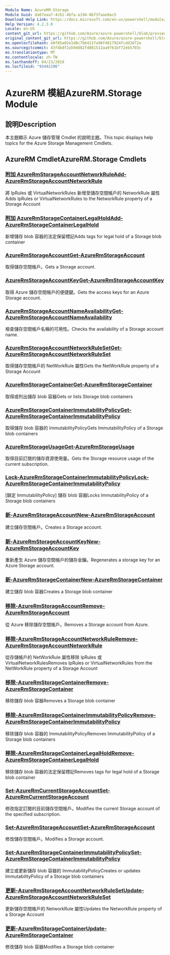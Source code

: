 ```yaml
---
Module Name: AzureRM.Storage
Module Guid: da67eaa7-4cb1-4bfa-a194-8bf3faae8ac5
Download Help Link: https://docs.microsoft.com/en-us/powershell/module/azurerm.storage
Help Version: 4.2.3.0
Locale: en-US
content_git_url: https://github.com/Azure/azure-powershell/blob/preview/src/ResourceManager/Storage/Commands.Management.Storage/help/AzureRM.Storage.md
original_content_git_url: https://github.com/Azure/azure-powershell/blob/preview/src/ResourceManager/Storage/Commands.Management.Storage/help/AzureRM.Storage.md
ms.openlocfilehash: e0f85a02e1d0c7b6421fa96f4817924fcdd2672e
ms.sourcegitcommit: 43f4bdf2a59dd82fd881512aa9761bf72eb5703c
ms.translationtype: MT
ms.contentlocale: zh-TW
ms.lasthandoff: 04/23/2019
ms.locfileid: "93442196"
---
```

# <span data-ttu-id="98bca-101">AzureRM 模組</span><span class="sxs-lookup"><span data-stu-id="98bca-101">AzureRM.Storage Module</span></span>
## <span data-ttu-id="98bca-102">說明</span><span class="sxs-lookup"><span data-stu-id="98bca-102">Description</span></span>
<span data-ttu-id="98bca-103">本主題顯示 Azure 儲存管理 Cmdlet 的說明主題。</span><span class="sxs-lookup"><span data-stu-id="98bca-103">This topic displays help topics for the Azure Storage Management Cmdlets.</span></span>

## <span data-ttu-id="98bca-104">AzureRM Cmdlet</span><span class="sxs-lookup"><span data-stu-id="98bca-104">AzureRM.Storage Cmdlets</span></span>
### [<span data-ttu-id="98bca-105">附加 AzureRmStorageAccountNetworkRule</span><span class="sxs-lookup"><span data-stu-id="98bca-105">Add-AzureRmStorageAccountNetworkRule</span></span>](Add-AzureRmStorageAccountNetworkRule.md)
 <span data-ttu-id="98bca-106">將 IpRules 或 VirtualNetworkRules 新增至儲存空間帳戶的 NetworkRule 屬性</span><span class="sxs-lookup"><span data-stu-id="98bca-106">Adds IpRules or VirtualNetworkRules to the NetworkRule property of a Storage Account</span></span>

### [<span data-ttu-id="98bca-107">附加 AzureRmStorageContainerLegalHold</span><span class="sxs-lookup"><span data-stu-id="98bca-107">Add-AzureRmStorageContainerLegalHold</span></span>](Add-AzureRmStorageContainerLegalHold.md)
<span data-ttu-id="98bca-108">新增儲存 blob 容器的法定保留標記</span><span class="sxs-lookup"><span data-stu-id="98bca-108">Adds tags for legal hold of  a Storage blob container</span></span>

### [<span data-ttu-id="98bca-109">AzureRmStorageAccount</span><span class="sxs-lookup"><span data-stu-id="98bca-109">Get-AzureRmStorageAccount</span></span>](Get-AzureRmStorageAccount.md)
<span data-ttu-id="98bca-110">取得儲存空間帳戶。</span><span class="sxs-lookup"><span data-stu-id="98bca-110">Gets a Storage account.</span></span>

### [<span data-ttu-id="98bca-111">AzureRmStorageAccountKey</span><span class="sxs-lookup"><span data-stu-id="98bca-111">Get-AzureRmStorageAccountKey</span></span>](Get-AzureRmStorageAccountKey.md)
<span data-ttu-id="98bca-112">取得 Azure 儲存空間帳戶的便捷鍵。</span><span class="sxs-lookup"><span data-stu-id="98bca-112">Gets the access keys for an Azure Storage account.</span></span>

### [<span data-ttu-id="98bca-113">AzureRmStorageAccountNameAvailability</span><span class="sxs-lookup"><span data-stu-id="98bca-113">Get-AzureRmStorageAccountNameAvailability</span></span>](Get-AzureRmStorageAccountNameAvailability.md)
<span data-ttu-id="98bca-114">檢查儲存空間帳戶名稱的可用性。</span><span class="sxs-lookup"><span data-stu-id="98bca-114">Checks the availability of a Storage account name.</span></span>

### [<span data-ttu-id="98bca-115">AzureRmStorageAccountNetworkRuleSet</span><span class="sxs-lookup"><span data-stu-id="98bca-115">Get-AzureRmStorageAccountNetworkRuleSet</span></span>](Get-AzureRmStorageAccountNetworkRuleSet.md)
<span data-ttu-id="98bca-116">取得儲存空間帳戶的 NetWorkRule 屬性</span><span class="sxs-lookup"><span data-stu-id="98bca-116">Gets the NetWorkRule property of a Storage Account</span></span>

### [<span data-ttu-id="98bca-117">AzureRmStorageContainer</span><span class="sxs-lookup"><span data-stu-id="98bca-117">Get-AzureRmStorageContainer</span></span>](Get-AzureRmStorageContainer.md)
<span data-ttu-id="98bca-118">取得或列出儲存 blob 容器</span><span class="sxs-lookup"><span data-stu-id="98bca-118">Gets or lists Storage blob containers</span></span>

### [<span data-ttu-id="98bca-119">AzureRmStorageContainerImmutabilityPolicy</span><span class="sxs-lookup"><span data-stu-id="98bca-119">Get-AzureRmStorageContainerImmutabilityPolicy</span></span>](Get-AzureRmStorageContainerImmutabilityPolicy.md)
<span data-ttu-id="98bca-120">取得儲存 blob 容器的 ImmutabilityPolicy</span><span class="sxs-lookup"><span data-stu-id="98bca-120">Gets ImmutabilityPolicy of a Storage blob containers</span></span>

### [<span data-ttu-id="98bca-121">AzureRmStorageUsage</span><span class="sxs-lookup"><span data-stu-id="98bca-121">Get-AzureRmStorageUsage</span></span>](Get-AzureRmStorageUsage.md)
<span data-ttu-id="98bca-122">取得目前訂閱的儲存資源使用量。</span><span class="sxs-lookup"><span data-stu-id="98bca-122">Gets the Storage resource usage of the current subscription.</span></span>

### [<span data-ttu-id="98bca-123">Lock-AzureRmStorageContainerImmutabilityPolicy</span><span class="sxs-lookup"><span data-stu-id="98bca-123">Lock-AzureRmStorageContainerImmutabilityPolicy</span></span>](Lock-AzureRmStorageContainerImmutabilityPolicy.md)
<span data-ttu-id="98bca-124">[鎖定 ImmutabilityPolicy] 儲存 blob 容器</span><span class="sxs-lookup"><span data-stu-id="98bca-124">Locks ImmutabilityPolicy of a Storage blob containers</span></span>

### [<span data-ttu-id="98bca-125">新-AzureRmStorageAccount</span><span class="sxs-lookup"><span data-stu-id="98bca-125">New-AzureRmStorageAccount</span></span>](New-AzureRmStorageAccount.md)
<span data-ttu-id="98bca-126">建立儲存空間帳戶。</span><span class="sxs-lookup"><span data-stu-id="98bca-126">Creates a Storage account.</span></span>

### [<span data-ttu-id="98bca-127">新-AzureRmStorageAccountKey</span><span class="sxs-lookup"><span data-stu-id="98bca-127">New-AzureRmStorageAccountKey</span></span>](New-AzureRmStorageAccountKey.md)
<span data-ttu-id="98bca-128">重新產生 Azure 儲存空間帳戶的儲存金鑰。</span><span class="sxs-lookup"><span data-stu-id="98bca-128">Regenerates a storage key for an Azure Storage account.</span></span>

### [<span data-ttu-id="98bca-129">新-AzureRmStorageContainer</span><span class="sxs-lookup"><span data-stu-id="98bca-129">New-AzureRmStorageContainer</span></span>](New-AzureRmStorageContainer.md)
<span data-ttu-id="98bca-130">建立儲存 blob 容器</span><span class="sxs-lookup"><span data-stu-id="98bca-130">Creates a Storage blob container</span></span>

### [<span data-ttu-id="98bca-131">移除-AzureRmStorageAccount</span><span class="sxs-lookup"><span data-stu-id="98bca-131">Remove-AzureRmStorageAccount</span></span>](Remove-AzureRmStorageAccount.md)
<span data-ttu-id="98bca-132">從 Azure 移除儲存空間帳戶。</span><span class="sxs-lookup"><span data-stu-id="98bca-132">Removes a Storage account from Azure.</span></span>

### [<span data-ttu-id="98bca-133">移除-AzureRmStorageAccountNetworkRule</span><span class="sxs-lookup"><span data-stu-id="98bca-133">Remove-AzureRmStorageAccountNetworkRule</span></span>](Remove-AzureRmStorageAccountNetworkRule.md)
<span data-ttu-id="98bca-134">從存儲帳戶的 NetWorkRule 屬性移除 IpRules 或 VirtualNetworkRules</span><span class="sxs-lookup"><span data-stu-id="98bca-134">Removes IpRules or VirtualNetworkRules from the NetWorkRule property of a Storage Account</span></span>

### [<span data-ttu-id="98bca-135">移除-AzureRmStorageContainer</span><span class="sxs-lookup"><span data-stu-id="98bca-135">Remove-AzureRmStorageContainer</span></span>](Remove-AzureRmStorageContainer.md)
<span data-ttu-id="98bca-136">移除儲存 blob 容器</span><span class="sxs-lookup"><span data-stu-id="98bca-136">Removes a Storage blob container</span></span>

### [<span data-ttu-id="98bca-137">移除-AzureRmStorageContainerImmutabilityPolicy</span><span class="sxs-lookup"><span data-stu-id="98bca-137">Remove-AzureRmStorageContainerImmutabilityPolicy</span></span>](Remove-AzureRmStorageContainerImmutabilityPolicy.md)
<span data-ttu-id="98bca-138">移除儲存 blob 容器的 ImmutabilityPolicy</span><span class="sxs-lookup"><span data-stu-id="98bca-138">Removes ImmutabilityPolicy of a Storage blob containers</span></span>

### [<span data-ttu-id="98bca-139">移除-AzureRmStorageContainerLegalHold</span><span class="sxs-lookup"><span data-stu-id="98bca-139">Remove-AzureRmStorageContainerLegalHold</span></span>](Remove-AzureRmStorageContainerLegalHold.md)
<span data-ttu-id="98bca-140">移除儲存 blob 容器的法定保留標記</span><span class="sxs-lookup"><span data-stu-id="98bca-140">Removes tags for legal hold of  a Storage blob container</span></span>

### [<span data-ttu-id="98bca-141">Set-AzureRmCurrentStorageAccount</span><span class="sxs-lookup"><span data-stu-id="98bca-141">Set-AzureRmCurrentStorageAccount</span></span>](Set-AzureRmCurrentStorageAccount.md)
<span data-ttu-id="98bca-142">修改指定訂閱的目前儲存空間帳戶。</span><span class="sxs-lookup"><span data-stu-id="98bca-142">Modifies the current Storage account of the specified subscription.</span></span>

### [<span data-ttu-id="98bca-143">Set-AzureRmStorageAccount</span><span class="sxs-lookup"><span data-stu-id="98bca-143">Set-AzureRmStorageAccount</span></span>](Set-AzureRmStorageAccount.md)
<span data-ttu-id="98bca-144">修改儲存空間帳戶。</span><span class="sxs-lookup"><span data-stu-id="98bca-144">Modifies a Storage account.</span></span>

### [<span data-ttu-id="98bca-145">Set-AzureRmStorageContainerImmutabilityPolicy</span><span class="sxs-lookup"><span data-stu-id="98bca-145">Set-AzureRmStorageContainerImmutabilityPolicy</span></span>](Set-AzureRmStorageContainerImmutabilityPolicy.md)
<span data-ttu-id="98bca-146">建立或更新儲存 blob 容器的 ImmutabilityPolicy</span><span class="sxs-lookup"><span data-stu-id="98bca-146">Creates or updates ImmutabilityPolicy of a Storage blob containers</span></span>

### [<span data-ttu-id="98bca-147">更新-AzureRmStorageAccountNetworkRuleSet</span><span class="sxs-lookup"><span data-stu-id="98bca-147">Update-AzureRmStorageAccountNetworkRuleSet</span></span>](Update-AzureRmStorageAccountNetworkRuleSet.md)
<span data-ttu-id="98bca-148">更新儲存空間帳戶的 NetworkRule 屬性</span><span class="sxs-lookup"><span data-stu-id="98bca-148">Updates the NetworkRule property of a Storage Account</span></span>

### [<span data-ttu-id="98bca-149">更新-AzureRmStorageContainer</span><span class="sxs-lookup"><span data-stu-id="98bca-149">Update-AzureRmStorageContainer</span></span>](Update-AzureRmStorageContainer.md)
<span data-ttu-id="98bca-150">修改儲存 blob 容器</span><span class="sxs-lookup"><span data-stu-id="98bca-150">Modifies a Storage blob container</span></span>

